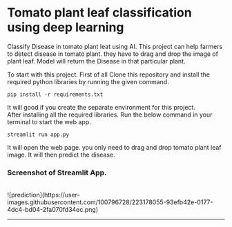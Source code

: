 # Tomato plant leaf classification using deep learning
 Classify Disease in tomato plant leat using AI. This project can help farmers to detect disease in tomato plant.
they have to drag and drop the image of plant leaf. Model will return the Disease in that particular plant.

To start with this project. First of all Clone this repository and install the required python libraries by running the given command.

```
pip install -r requirements.txt
```
It will good if you create the separate environment for this project.
</br> 
After installing all the required libraries. Run the below command in your terminal  to start the web app.
```
streamlit run app.py
```

It will open the web page. you only need to drag and drop tomato plant leaf image. It will then predict the disease.

### Screenshot of Streamlit App.
</br>
![prediction](https://user-images.githubusercontent.com/100796728/223178055-93efb42e-0177-4dc4-bd04-2fa070fd34ec.png)

----

